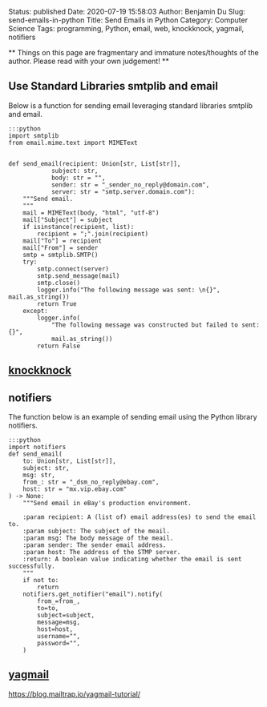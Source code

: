 Status: published
Date: 2020-07-19 15:58:03
Author: Benjamin Du
Slug: send-emails-in-python
Title: Send Emails in Python
Category: Computer Science
Tags: programming, Python, email, web, knockknock, yagmail, notifiers

**
Things on this page are fragmentary and immature notes/thoughts of the author.
Please read with your own judgement!
**

## Use Standard Libraries smtplib and email

Below is a function for sending email leveraging standard libraries smtplib and email.

    :::python
    import smtplib
    from email.mime.text import MIMEText


    def send_email(recipient: Union[str, List[str]],
                subject: str,
                body: str = "",
                sender: str = "_sender_no_reply@domain.com",
                server: str = "smtp.server.domain.com"):
        """Send email.
        """
        mail = MIMEText(body, "html", "utf-8")
        mail["Subject"] = subject
        if isinstance(recipient, list):
            recipient = ";".join(recipient)
        mail["To"] = recipient
        mail["From"] = sender
        smtp = smtplib.SMTP()
        try:
            smtp.connect(server)
            smtp.send_message(mail)
            smtp.close()
            logger.info("The following message was sent: \n{}", mail.as_string())
            return True
        except:
            logger.info(
                "The following message was constructed but failed to sent: {}",
                mail.as_string())
            return False


## [knockknock](https://github.com/huggingface/knockknock)

## notifiers

The function below is an example of sending email using the Python library notifiers.

    :::python
    import notifiers
    def send_email(
        to: Union[str, List[str]],
        subject: str,
        msg: str,
        from_: str = "_dsm_no_reply@ebay.com",
        host: str = "mx.vip.ebay.com"
    ) -> None:
        """Send email in eBay's production environment.

        :param recipient: A (list of) email address(es) to send the email to.
        :param subject: The subject of the meail.
        :param msg: The body message of the meail.
        :param sender: The sender email address.
        :param host: The address of the STMP server.
        :return: A boolean value indicating whether the email is sent successfully.
        """
        if not to:
            return
        notifiers.get_notifier("email").notify(
            from_=from_,
            to=to,
            subject=subject,
            message=msg,
            host=host,
            username="",
            password="",
        )


## [yagmail](https://github.com/kootenpv/yagmail)

https://blog.mailtrap.io/yagmail-tutorial/